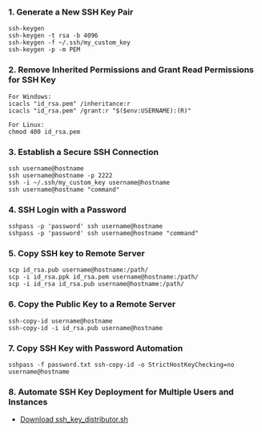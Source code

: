 ### 1. Generate a New SSH Key Pair
```
ssh-keygen
ssh-keygen -t rsa -b 4096
ssh-keygen -f ~/.ssh/my_custom_key
ssh-keygen -p -m PEM
```

### 2. Remove Inherited Permissions and Grant Read Permissions for SSH Key
```
For Windows:
icacls "id_rsa.pem" /inheritance:r
icacls "id_rsa.pem" /grant:r "$($env:USERNAME):(R)"

For Linux:
chmod 400 id_rsa.pem
```

### 3. Establish a Secure SSH Connection
```
ssh username@hostname
ssh username@hostname -p 2222
ssh -i ~/.ssh/my_custom_key username@hostname
ssh username@hostname "command"
```

### 4. SSH Login with a Password
```
sshpass -p 'password' ssh username@hostname
sshpass -p 'password' ssh username@hostname "command"
```

### 5. Copy SSH key to Remote Server
```
scp id_rsa.pub username@hostname:/path/
scp -i id_rsa.ppk id_rsa.pem username@hostname:/path/
scp -i id_rsa id_rsa.pub username@hostname:/path/
```

### 6. Copy the Public Key to a Remote Server
```
ssh-copy-id username@hostname
ssh-copy-id -i id_rsa.pub username@hostname
```

### 7. Copy SSH Key with Password Automation
```
sshpass -f password.txt ssh-copy-id -o StrictHostKeyChecking=no username@hostname
```

### 8. Automate SSH Key Deployment for Multiple Users and Instances
* [Download ssh_key_distributor.sh](https://github.com/isaudkhan/ssh-cmds-scripts/raw/main/ssh_key_distributor.sh)

